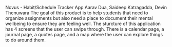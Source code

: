 Novus - Habit/Schedule Tracker App
Aarav Dua, Saideep Katragadda, Devin Thenuwara
The goal of this product is to help students that need to organize assignments but also need a place to document their mental wellbeing to ensure they are feeling well. 
The sturcture of this application has 4 screens that the user can swipe through. There is a calendar page, a journal page, a quotes page, and a map where the user can explore things to do around them. 
